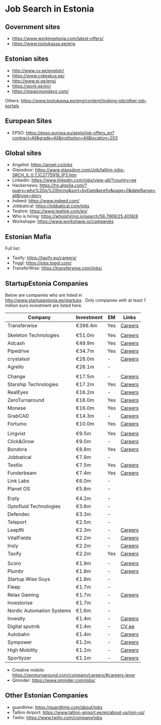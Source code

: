 # Job Search in Estonia

## Government sites

* https://www.workinestonia.com/latest-offers/
* https://www.tootukassa.ee/eng

## Estonian sites

* http://www.cv.ee/english/
* https://www.cvkeskus.ee/
* http://www.ej.ee/eng/
* https://work.ee/en/
* https://magicmondayz.com/

Others: https://www.tootukassa.ee/eng/content/looking-job/other-job-portals

## European Sites

* EPSO: https://epso.europa.eu/apply/job-offers_en?contract=All&grade=All&institution=All&location=203

## Global sites

* Angelist: https://angel.co/jobs
* Glassdoor: https://www.glassdoor.com/Job/tallinn-jobs-SRCH_IL.0,7_IC2775919_IP3.htm
* Linkedin: https://www.linkedin.com/jobs/view-all/?country=ee
* Hackernews: https://hn.algolia.com/?query=who%20is%20hiring&sort=byDate&prefix&page=0&dateRange=all&type=story
* Indeed: https://www.indeed.com/
* Jobbatical: https://jobbatical.com/jobs
* Teqhire: https://www.teqhire.com/en/
* Who is hiring: https://whoishiring.io/search/58.7969/25.4018/8
* Workshape: https://www.workshape.io/companies

## Estonian Mafia

Full list: 

* Taxify: https://taxify.eu/careers/
* Toggl: https://jobs.toggl.com/
* TransferWise: https://transferwise.com/jobs/

## StartupEstonia Companies

Below are companies who are listed in http://www.startupestonia.ee/startups . Only companies with at least 1 million euro investment are listed here.


| Company | Investment | EM | Links
| - | - | - | -
| Transferwise | €396.4m | Yes | [Careers](https://transferwise.com/jobs/)
||||
| Skeleton Technologies | €51.0m | Yes | [Careers](https://www.skeletontech.com/careers)
| Adcash | €49.9m | Yes | [Careers](https://www.adcash.com/careers/)
| Pipedrive | €34.7m | Yes | [Careers](https://www.pipedrive.com/en/jobs)
| crystalsol | €28.0m | - | [Careers](http://www.crystalsol.com/)
| Agrello | €26.1m | - | 
||||
| Change | €17.5m | - | [Careers](https://getchange.com/careers/)
| Starship Technologies | €17.2m | Yes | [Careers](https://www.starship.xyz/careers/)
| RealEyes | €16.2m | - | [Careers](https://www.realeyesit.com/careers)
| ZeroTurnaround | €16.0m | Yes | [Careers](https://zeroturnaround.com/company/careers/)
| Monese | €16.0m | Yes | [Careers](https://monese.workable.com/)
| GrabCAD | €14.3m | - | [Careers](http://resources.grabcad.com/jobs/)
| Fortumo | €10.0m | Yes | [Careers](https://fortumo.com/careers/)
||||
| Lingvist | €9.5m | Yes | [Careers](https://lingvist.com/jobs/)
| Click&Grow | €9.0m | - | [Careers](https://eu.clickandgrow.com/pages/jobs)
| Bondora | €8.8m | Yes | [Careers]()
| Jobbatical | €7.9m | - | 
| Testlio | €7.5m | Yes | [Careers](https://testlio.com/jobs/#otherwise-talented)
| Funderbeam | €7.4m | Yes | [Careers](https://wire.funderbeam.com/tagged/jobs)
| Link Labs | €6.0m | - | 
| Planet OS | €5.8m | - | 
||||
| Erply | €4.2m | - | 
| Optofluid Technologies | €3.6m | - | 
| Defendec | €3.3m | - | 
| Teleport | €2.5m | - | 
| LeapIN | €2.3m | - | [Careers](https://www.leapin.eu/careers)
| VitalFields | €2.2m | - | [Careers](https://www.vitalfields.com/en/talent)
| Insly | €2.2m | - | [Careers](https://www.insly.com/en/blog/category/job-openings/)
| Taxify | €2.2m | Yes | [Careers]()
||||
| Scoro | €1.9m | - | [Careers](https://www.scoro.com/careers/)
| Plumbr | €1.8m | - | [Careers](https://plumbr.io/join-us)
| Startup Wise Guys | €1.8m | - | 
| Fleep | €1.7m | - | 
| Relax Gaming | €1.7m | - | [Careers](https://relax-gaming.com/jobs/)
| Investorise | €1.7m | - | 
| Nordic Automation Systems | €1.6m | - | 
| Investly | €1.4m | - | [Careers](https://investly.workable.com/)
| Digital sputnik | €1.4m | - | [CV.ee](https://www.cv.ee/job-ads/digital-sputnik-lighting-ou)
| Autobahn | €1.4m | - | [Careers](http://autobahn.tech/newsfeed/)
| Sympower | €1.2m | - | [Careers](https://www.sympower.net/about/careers)
| High Mobility | €1.2m | - | [Careers](https://www.high-mobility.com/careers/main/)
| Sportlyzer | €1.1m | - | [Careers](https://blog.sportlyzer.com/en/?s=hiring)


* Creative mobile: https://zeroturnaround.com/company/careers/#careers-lever
* Qminder: https://www.qminder.com/jobs/


## Other Estonian Companies

* guardtime: https://guardtime.com/about/jobs
* Tallinn Airport: https://www.tallinn-airport.ee/en/about-us/join-us/
* Twilio: https://www.twilio.com/company/jobs
